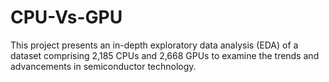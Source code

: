 # CPU-Vs-GPU
This project presents an in-depth exploratory data analysis (EDA) of a dataset comprising  2,185 CPUs and 2,668 GPUs to examine the trends and advancements in semiconductor technology.
